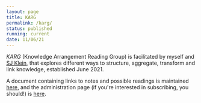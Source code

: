 ```yaml
---
layout: page
title: KARG
permalink: /karg/
status: published
running: current
date: 11/06/21
---
```


*KARG* (Knowledge Arrangement Reading Group) is facilitated by myself and [SJ Klein](http://blogs.harvard.edu/sj/), that explores different ways to structure, aggregate, transform and link knowledge, established June 2021.

A document containing links to notes and possible readings is maintained [here](https://docs.google.com/document/d/1fXfCHIDHeX1qqdZPSkj2chz0AVdvBR4-46-U87hM0sc/edit), and the administration page (if you're interested in subscribing, you should!) is [here](https://mailman.mit.edu/mailman/listinfo/karg).